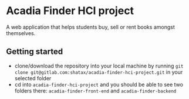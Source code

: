 # Acadia Finder  HCI project

A web application that helps students buy, sell or rent books amongst themselves.

## Getting started

- clone/download the repository into your local machine by running `git clone git@gitlab.com:shatax/acadia-finder-hci-project.git` in your selected folder
- cd into `acadia-finder-hci-project` and you should be able to see two folders there: `acadia-finder-front-end` and `acadia-finder-backend`


